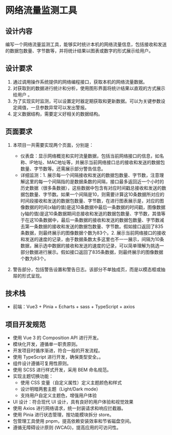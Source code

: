 # 网络流量监测工具

## 设计内容

编写一个网络流量监测工具，能够实时统计本机的网络流量信息，包括接收和发送的数据包数量、字节数等，并将统计结果以图表或数字的形式展示给用户。

## 设计要求

1. 通过调用操作系统提供的网络编程接口，获取本机的网络流量数据。
2. 对获取到的数据进行统计和分析，使用图形界面将统计结果以直观的方式展示给用户 。
3. 为了实现实时监测，可以设置定时器定期获取和更新数据。可以为关键参数设定阈值，一旦参数异常可以发出警报。
4. 定义数据结构，需要定义好相关的数据结构。

## 页面要求

1. 本项目一共需要实现两个页面，分别是：

   - 仪表盘：显示网络概览和实时流量数据，包括当前网络接口的信息，如名称、IP地址、MAC地址等，并展示当前网络接口总的接收和发送的数据包数量、字节数等。还需展示部分警告信息。
   - 详细监测：1. 展示每一个间隔接收和发送的数据包数量、字节数，注意理解这里的每一个间隔指的是数据条数的间隔，接口最多返回近一个小时的历史数据（很多条数据），这些数据中包含有对应时间戳总接收和发送的数据包数量、字节数。如果一个间隔是10，则需要计算这10条数据所对应的时间段接收和发送的数据包数量、字节数，在进行图表展示是，对应的图像数据的时间(x轴的值)是这10条数据中最后一条数据的时间戳，图像数据(y轴的值)是这10条数据期间总接收和发送的数据包数量、字节数，其值等于在这10条数据中，最后一条数据的接收和发送的数据包数量、字节数减去第一条数据的接收和发送的数据包数量、字节数。假如接口返回了835条数据，则最终展示的图像数据个数为83个。2. 展示当前网络接口的接收和发送的速度的记录，由于数据条数太多这里也不一一展示，间隔为10条数据，展示选中数据的接收和发送的速度的记录，可以简单理解为挑选一部分数据进行展示。假如接口返回了835条数据，则最终展示的图像数据个数为83个。

2. 警告部分，包括警告设置和警告日志。该部分不单独成页，而是以模态框或抽屉的形式呈现。

## 技术栈

- 前端：Vue3 + Pinia + Echarts + sass + TypeScript + axios

## 项目开发规范

- 使用 Vue 3 的 Composition API 进行开发。
- 模块化开发，遵循单一职责原则。
- 开发项目时循序渐进，符合一般的开发流程。
- 使用 TypeScript 进行开发，确保类型安全。。
- 组件设计遵循可复用性原则。
- 使用 SCSS 进行样式开发，采用 BEM 命名规范。
- 实现主题切换功能：
  - 使用 CSS 变量（自定义属性）定义主题颜色和样式
  - 设计明暗两套主题（Light/Dark mode）
  - 支持用户自定义主题色，增强用户体验
- UI 设计：符合现代 UI 设计，具有良好的用户体验和视觉效果
- 使用 Axios 进行网络请求，统一封装请求和响应拦截器。
- 使用 Pinia 进行状态管理，按功能模块拆分 store。
- 包管理工具使用 pnpm，提高依赖安装效率和节省磁盘空间。
- 遵循无障碍设计原则 (WCAG)，提高应用的可访问性。
